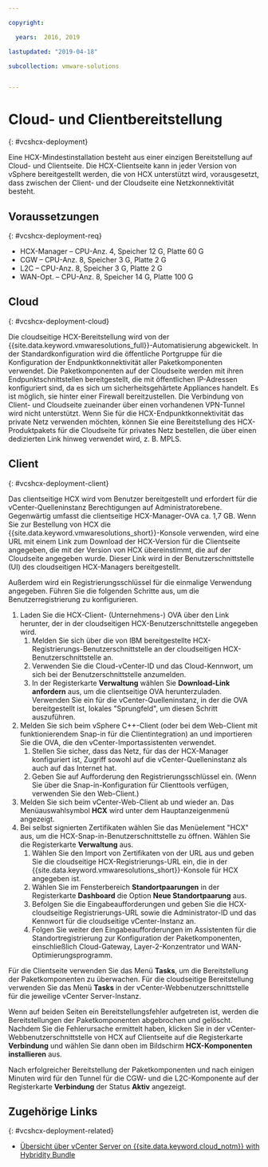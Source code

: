 ```yaml
---

copyright:

  years:  2016, 2019

lastupdated: "2019-04-18"

subcollection: vmware-solutions


---
```


# Cloud- und Clientbereitstellung
{: #vcshcx-deployment}

Eine HCX-Mindestinstallation besteht aus einer einzigen Bereitstellung auf Cloud- und Clientseite. Die HCX-Clientseite kann in jeder Version von vSphere bereitgestellt werden, die von HCX unterstützt wird, vorausgesetzt, dass zwischen der Client- und der Cloudseite eine Netzkonnektivität besteht.

## Voraussetzungen
{: #vcshcx-deployment-req}

- HCX-Manager – CPU-Anz. 4, Speicher 12 G, Platte 60 G
- CGW – CPU-Anz. 8, Speicher 3 G, Platte 2 G
- L2C – CPU-Anz. 8, Speicher 3 G, Platte 2 G
- WAN-Opt. – CPU-Anz. 8, Speicher 14 G, Platte 100 G

## Cloud
{: #vcshcx-deployment-cloud}

Die cloudseitige HCX-Bereitstellung wird von der {{site.data.keyword.vmwaresolutions_full}}-Automatisierung abgewickelt. In der Standardkonfiguration wird die öffentliche Portgruppe für die Konfiguration der Endpunktkonnektivität aller Paketkomponenten verwendet. Die Paketkomponenten auf der Cloudseite werden mit ihren Endpunktschnittstellen bereitgestellt, die mit öffentlichen IP-Adressen konfiguriert sind, da es sich um sicherheitsgehärtete Appliances handelt. Es ist möglich, sie hinter einer Firewall bereitzustellen. Die Verbindung von Client- und Cloudseite zueinander über einen vorhandenen VPN-Tunnel wird nicht unterstützt. Wenn Sie für die HCX-Endpunktkonnektivität das private Netz verwenden möchten, können Sie eine Bereitstellung des HCX-Produktpakets für die Cloudseite für privates Netz bestellen, die über einen dedizierten Link hinweg verwendet wird, z. B. MPLS.

## Client
{: #vcshcx-deployment-client}

Das clientseitige HCX wird vom Benutzer bereitgestellt und erfordert für die vCenter-Quelleninstanz Berechtigungen auf Administratorebene. Gegenwärtig umfasst die clientseitige HCX-Manager-OVA ca. 1,7 GB. Wenn Sie zur Bestellung von HCX die {{site.data.keyword.vmwaresolutions_short}}-Konsole verwenden, wird eine URL mit einem Link zum Download der HCX-Version für die Clientseite angegeben, die mit der Version von HCX übereinstimmt, die auf der Cloudseite angegeben wurde. Dieser Link wird in der Benutzerschnittstelle (UI) des cloudseitigen HCX-Managers bereitgestellt.

Außerdem wird ein Registrierungsschlüssel für die einmalige Verwendung angegeben. Führen Sie die folgenden Schritte aus, um die Benutzerregistrierung zu konfigurieren.

1. Laden Sie die HCX-Client- (Unternehmens-) OVA über den Link herunter, der in der cloudseitigen HCX-Benutzerschnittstelle angegeben wird.
    1. Melden Sie sich über die von IBM bereitgestellte HCX-Registrierungs-Benutzerschnittstelle an der cloudseitigen HCX-Benutzerschnittstelle an.
    2. Verwenden Sie die Cloud-vCenter-ID und das Cloud-Kennwort, um sich bei der Benutzerschnittstelle anzumelden.
    3. In der Registerkarte **Verwaltung** wählen Sie **Download-Link anfordern** aus, um die clientseitige OVA herunterzuladen. Verwenden Sie ein für die vCenter-Quelleninstanz, in der die OVA bereitgestellt ist, lokales "Sprungfeld", um diesen Schritt auszuführen.
2. Melden Sie sich beim vSphere C++-Client (oder bei dem Web-Client mit funktionierendem Snap-in für die Clientintegration) an und importieren Sie die OVA, die den vCenter-Importassistenten verwendet.
    1. Stellen Sie sicher, dass das Netz, für das der HCX-Manager konfiguriert ist, Zugriff sowohl auf die vCenter-Quelleninstanz als auch auf das Internet hat.  
    2. Geben Sie auf Aufforderung den Registrierungsschlüssel ein. (Wenn Sie über die Snap-in-Konfiguration für Clienttools verfügen, verwenden Sie den Web-Client.)  
3. Melden Sie sich beim vCenter-Web-Client ab und wieder an. Das Menüauswahlsymbol **HCX** wird unter dem Hauptanzeigenmenü angezeigt.
4. Bei selbst signierten Zertifikaten wählen Sie das Menüelement "HCX" aus, um die HCX-Snap-in-Benutzerschnittstelle zu öffnen. Wählen Sie die Registerkarte **Verwaltung** aus.
    1. Wählen Sie den Import von Zertifikaten von der URL aus und geben Sie die cloudseitige HCX-Registrierungs-URL ein, die in der {{site.data.keyword.vmwaresolutions_short}}-Konsole für HCX angegeben ist.
    2. Wählen Sie im Fensterbereich **Standortpaarungen** in der Registerkarte **Dashboard** die Option **Neue Standortpaarung** aus.
    3. Befolgen Sie die Eingabeaufforderungen und geben Sie die HCX-cloudseitige Registrierungs-URL sowie die Administrator-ID und das Kennwort für die cloudseitige vCenter-Instanz an.
    4. Folgen Sie weiter den Eingabeaufforderungen im Assistenten für die Standortregistrierung zur Konfiguration der Paketkomponenten, einschließlich Cloud-Gateway, Layer-2-Konzentrator und WAN-Optimierungsprogramm.  

Für die Clientseite verwenden Sie das Menü **Tasks**, um die Bereitstellung der Paketkomponenten zu überwachen. Für die cloudseitige Bereitstellung verwenden Sie das Menü **Tasks** in der vCenter-Webbenutzerschnittstelle für die jeweilige vCenter Server-Instanz.

Wenn auf beiden Seiten ein Bereitstellungsfehler aufgetreten ist, werden die Bereitstellungen der Paketkomponenten abgebrochen und gelöscht. Nachdem Sie die Fehlerursache ermittelt haben, klicken Sie in der vCenter-Webbenutzerschnittstelle von HCX auf Clientseite auf die Registerkarte **Verbindung** und wählen Sie dann oben im Bildschirm **HCX-Komponenten installieren** aus.

Nach erfolgreicher Bereitstellung der Paketkomponenten und nach einigen Minuten wird für den Tunnel für die CGW- und die L2C-Komponente auf der Registerkarte **Verbindung** der Status **Aktiv** angezeigt.

## Zugehörige Links
{: #vcshcx-deployment-related}

* [Übersicht über vCenter Server on {{site.data.keyword.cloud_notm}} with Hybridity Bundle](/docs/services/vmwaresolutions/archiref/vcs?topic=vmware-solutions-vcs-hybridity-intro)   
